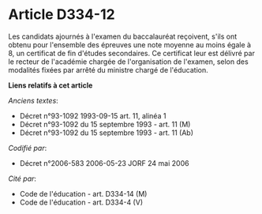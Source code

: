 # Article D334-12

Les candidats ajournés à l'examen du baccalauréat reçoivent, s'ils ont obtenu pour l'ensemble des épreuves une note moyenne
au moins égale à 8, un certificat de fin d'études secondaires. Ce certificat leur est délivré par le recteur de l'académie
chargée de l'organisation de l'examen, selon des modalités fixées par arrêté du ministre chargé de l'éducation.

**Liens relatifs à cet article**

_Anciens textes_:

  - Décret n°93-1092 1993-09-15 art. 11, alinéa 1
  - Décret n°93-1092 du 15 septembre 1993 - art. 11 (M)
  - Décret n°93-1092 du 15 septembre 1993 - art. 11 (Ab)

_Codifié par_:

  - Décret n°2006-583 2006-05-23 JORF 24 mai 2006

_Cité par_:

  - Code de l'éducation - art. D334-14 (M)
  - Code de l'éducation - art. D334-4 (V)

